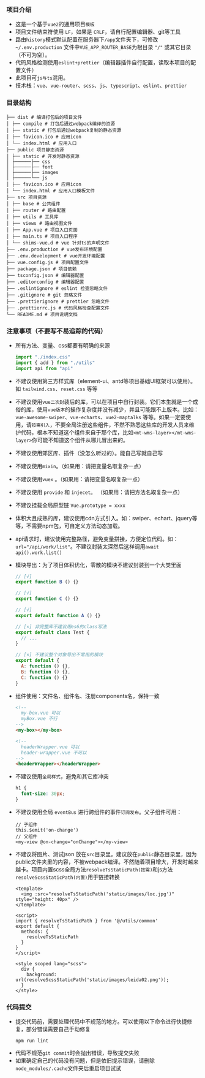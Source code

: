 ### 项目介绍
- 这是一个基于`vue2`的通用项目`模板`
- 项目文件结束符使用 `LF`，如果是 `CRLF`，请自行配置编辑器、git等工具
- 路由`history`模式默认配置在服务器下`/app`文件夹下，可修改 `~/.env.production` 文件中`VUE_APP_ROUTER_BASE`为根目录 `"/"` 或其它目录（不可为空）。
- 代码风格检测使用`eslint+prettier`（编辑器插件自行配置，读取本项目的配置文件）
- 此项目可`js与ts`混用。
- 技术栈：`vue`、`vue-router`、`scss`、`js`、`typescript`、`eslint`、`prettier`

### 目录结构

```
├── dist # 编译打包后的项目文件
│ ├── compile # 打包后通过webpack编译的资源
│ ├── static # 打包后通过webpack复制的静态资源
│ ├── favicon.ico # 应用icon
│ └── index.html # 应用入口
├── public 项目静态资源
│ ├── static # 开发时静态资源
│ ├──────├── css
│ ├──────├── font
│ ├──────├── images
│ ├──────└── js
│ ├── favicon.ico # 应用icon
│ └── index.html # 应用入口模板文件
├── src 项目资源
│ ├── base # 公共组件
│ ├── router # 路由配置
│ ├── utils # 工具库
│ ├── views # 路由视图文件
│ ├── App.vue # 项目入口页面
│ ├── main.ts # 项目入口程序
│ └── shims-vue.d # vue 针对ts的声明文件
├── .env.production # vue发布环境配置
├── .env.development # vue开发环境配置
├── vue.config.js # 项目配置文件
├── package.json # 项目依赖
├── tsconfig.json # 编辑器配置
├── .editorconfig # 编辑器配置
├── .eslintignore # eslint 检查忽略文件
├── .gitignore # git 忽略文件
├── .prettierignore # prettier 忽略文件
├── .prettierrc.js # 代码风格检查配置文件
└── README.md # 项目说明文档
```


### 注意事项（不要写不易追踪的代码）

- 所有方法、变量、css都要有明确的来源
  ```javascript
  import "./index.css"
  import { add } from "./utils"
  import api from "api"
  ```
- 不建议使用第三方样式库（element-ui、antd等项目基础UI框架可以使用）。如 `tailwind.css`、`reset.css` 等等
- 不建议使用`vue二次封`装后的库，可以在项目中自行封装。它们本生就是一个成俗的库，使用`vue版本`的操作复杂度并没有减少，并且可能跟不上版本。比如：`vue-awesome-swiper`、`vue-echarts`、`vue2-maptalks` 等等。如果一定要使用，请`按需引入`，不要全局注册这些组件，不然不熟悉这些库的开发人员来维护代码，根本不知道这个组件来自于那个库，比如`<mt-wms-layer></mt-wms-layer>`你可能不知道这个组件从哪儿冒出来的。
- 不建议使用郊区库、插件（没怎么听过的）。能自己写就自己写
- 不建议使用`mixin`。（如果用：请把变量名取复杂一点）
- 不建议使用`vuex` 。（如果用：请把变量名取复杂一点）
- 不建议使用 `provide` 和 `injecet`。 （如果用：请把方法名取复杂一点）
- 不建议挂载全局原型链 `Vue.prototype = xxxx`
- 体积大且成熟的库，建议使用cdn方式引入。如：swiper、echart、jquery等等，不需要npm包，可自定义方法动态加载。
- api请求时，建议使用完整路径，避免变量拼接，方便定位代码。如：`url="/api/work/list"`。不建议封装太深然后这样调用`await api().work.list()`
- 模块导出：为了项目体积优化，零散的模块不建议封装到一个大类里面
  ```javascript
  // [√]
  export function B () {}

  // [√]
  export function C () {}

  // [√]
  export default function A () {}

  // [×] 非完整库不建议用es6的class写法
  export default class Test {
    // ...
  }
  
  // [×] 不建议整个对象导出不常用的模块
  export default {
    A: function () {},
    B: function () {},
    C: function () {}
  }
  ```
- 组件使用：文件名、组件名、注册components名，保持一致
  ```html
  <!--
    my-box.vue 可以
    myBox.vue 不行
  -->
  <my-box></my-box>

  <!--
    headerWrapper.vue 可以
    header-wrapper.vue 不可以
  -->
  <headerWrapper></headerWrapper>
  ```


- 不建议使用`全局样式`，避免和其它库冲突
  ```css
  h1 {
    font-size: 30px;
  }
  ```

- 不建议使用全局 `eventBus` 进行跨组件的事件`订阅发布`。父子组件可用：
  ```vue
  // 子组件
  this.$emit('on-change')
  // 父组件
  <my-view @on-change="onChange"></my-view>
  ```

- 不建议将图片、测试json 放在`src`目录里。建议放在`public`静态目录里，因为public文件夹里的内容，不被webpack编译。不然随着项目增大，开发时越来越卡。项目内置scss全局方法`resolveTsStaticPath(按需)`和js方法`resolveScssStaticPath(内置)`用于链接转换
  ```vue
  <template>
    <img :src="resolveTsStaticPath('static/images/loc.jpg')" style="height: 40px" />
  </template>

  <script>
  import { resolveTsStaticPath } from '@/utils/common'
  export default {
    methods: {
      resolveTsStaticPath
    }
  }
  </script>

  <style scoped lang="scss">
    div {
      background: url(resolveScssStaticPath('static/images/leida02.png'));
    }
  </style>
  ```

### 代码提交
- 提交代码前，需要处理代码中不规范的地方。可以使用以下命令进行快捷修复，部分错误需要自己手动修复
  ```
  npm run lint
  ```
- 代码不规范`git commit`时会抛出错误，导致提交失败
- 如果确定自己的代码没有问题，但是依旧提示错误，请删除`node_modules/.cache`文件夹后重启项目试试